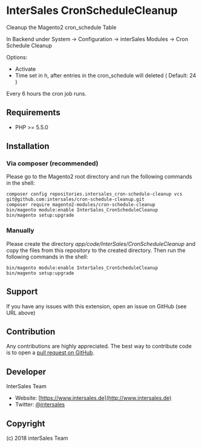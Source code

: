 InterSales CronScheduleCleanup
===================
Cleanup the Magento2 cron_schedule Table

In Backend under System -> Configuration -> interSales Modules -> Cron Schedule Cleanup

Options:
- Activate
- Time set in h, after entries in the cron_schedule will deleted ( Default: 24 )

Every 6 hours the cron job runs.


Requirements
------------
- PHP >= 5.5.0

Installation
------------

### Via composer (recommended)

Please go to the Magento2 root directory and run the following commands in the shell:

```
composer config repositories.intersales_cron-schedule-cleanup vcs git@github.com:intersales/cron-schedule-cleanup.git
composer require magento2-modules/cron-schedule-cleanup
bin/magento module:enable InterSales_CronScheduleCleanup
bin/magento setup:upgrade
```

### Manually

Please create the directory *app/code/InterSales/CronScheduleCleanup* and copy the files from this repository to the created directory. Then run the following commands in the shell:

```
bin/magento module:enable InterSales_CronScheduleCleanup
bin/magento setup:upgrade
```


Support
-------
If you have any issues with this extension, open an issue on GitHub (see URL above)


Contribution
------------
Any contributions are highly appreciated. The best way to contribute code is to open a
[pull request on GitHub](https://help.github.com/articles/using-pull-requests).


Developer
---------
InterSales Team
* Website: [https://www.intersales.de](http://www.intersales.de)
* Twitter: [@intersales](https://twitter.com/intersales)


Copyright
---------
(c) 2018 interSales Team
